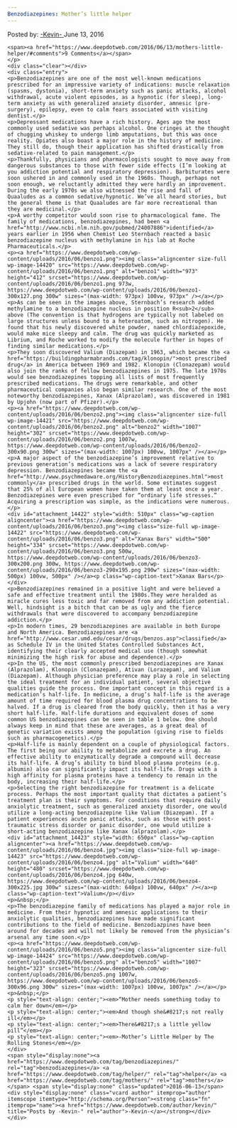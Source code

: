 ```yaml
---
Benzodiazepines: Mother’s little helper
---
```

<article class="post-listing post-14419 post type-post status-publish format-standard has-post-thumbnail hentry category-deepdot-news tag-benzodiazepines tag-helper tag-mothers">
    <div class="post-inner">
        <span>Posted by: <a href="https://www.deepdotweb.com/author/kevin/" title="">-Kevin- </a></span>
    <span>June 13, 2016</span>
    
    <span><a href="https://www.deepdotweb.com/2016/06/13/mothers-little-helper/#comments">9 Comments</a></span>
    </p>
    <div class="clear"></div>
    <div class="entry">
    <p>Benzodiazepines are one of the most well-known medications prescribed for an impressive variety of indications: muscle relaxation (spasms, dystonia), short-term anxiety such as panic attacks, alcohol withdrawal, acute violent episodes, as a hypnotic (for sleep), long-term anxiety as with generalized anxiety disorder, amnesic (pre-surgery), epilepsy, even to calm fears associated with visiting dentist.</p>
    <p>Depressant medications have a rich history. Ages ago the most commonly used sedative was perhaps alcohol. One cringes at the thought of chugging whiskey to undergo limb amputations, but this was once reality. Opiates also boast a major role in the history of medicine. They still do, though their application has shifted drastically from sedative-related to pain management.</p>
    <p>Thankfully, physicians and pharmacologists sought to move away from dangerous substances to those with fewer side effects (I’m looking at you addiction potential and respiratory depression). Barbiturates were soon ushered in and commonly used in the 1960s. Though, perhaps not soon enough, we reluctantly admitted they were hardly an improvement. During the early 1970s we also witnessed the rise and fall of Quaaludes as a common sedative/hypnotic. We’ve all heard stories, but the general theme is that Quaaludes are far more recreational than they are medicinal.</p>
    <p>A worthy competitor would soon rise to pharmacological fame. The family of medications, benzodiazepines, had been <a href="http://www.ncbi.nlm.nih.gov/pubmed/24007886">identified</a> years earlier in 1956 when Chemist Leo Sternbach reacted a basic benzodiazepine nucleus with methylamine in his lab at Roche Pharmaceuticals.</p>
    <p><a href="https://www.deepdotweb.com/wp-content/uploads/2016/06/benzo1.png"><img class="aligncenter size-full wp-image-14420" src="https://www.deepdotweb.com/wp-content/uploads/2016/06/benzo1.png" alt="benzo1" width="973" height="412" srcset="https://www.deepdotweb.com/wp-content/uploads/2016/06/benzo1.png 973w, https://www.deepdotweb.com/wp-content/uploads/2016/06/benzo1-300x127.png 300w" sizes="(max-width: 973px) 100vw, 973px" /></a></p>
    <p>As can be seen in the images above, Sternbach’s research added methylamine to a benzodiazepine nucleus in position R<sub>2</sub> above (The convention is that hydrogens are typically not labeled on large structures unless bound to a heteroatom, such as nitrogen). He found that his newly discovered white powder, named chlordiazepoxide, would make mice sleepy and calm. The drug was quickly marketed as Librium, and Roche worked to modify the molecule further in hopes of finding similar medications.</p>
    <p>They soon discovered Valium (Diazepam) in 1963, which became the <a href="https://buildingpharmabrands.com/tag/klonopin/">most prescribed drug</a> in America between 1969 and 1982. Klonopin (Clonazepam) would also join the ranks of fellow benzodiazepines in 1975. The late 1970s would see benzodiazepines topping all lists of most frequently prescribed medications. The drugs were remarkable, and other pharmaceutical companies also began similar research. One of the most noteworthy benzodiazepines, Xanax (Alprazolam), was discovered in 1981 by Upjohn (now part of Pfizer).</p>
    <p><a href="https://www.deepdotweb.com/wp-content/uploads/2016/06/benzo2.png"><img class="aligncenter size-full wp-image-14421" src="https://www.deepdotweb.com/wp-content/uploads/2016/06/benzo2.png" alt="benzo2" width="1007" height="302" srcset="https://www.deepdotweb.com/wp-content/uploads/2016/06/benzo2.png 1007w, https://www.deepdotweb.com/wp-content/uploads/2016/06/benzo2-300x90.png 300w" sizes="(max-width: 1007px) 100vw, 1007px" /></a></p>
    <p>A major aspect of the benzodiazepine’s improvement relative to previous generation’s medications was a lack of severe respiratory depression. Benzodiazepines became the <a href="http://www.psychmedaware.org/HistoryBenzodiazepines.html">most commonly</a> prescribed drugs in the world. Some estimates suggest that 25% of all European women have taken them at least once a year. Benzodiazepines were even prescribed for “ordinary life stresses.” Acquiring a prescription was simple, as the indications were numerous.</p>
    <div id="attachment_14422" style="width: 510px" class="wp-caption aligncenter"><a href="https://www.deepdotweb.com/wp-content/uploads/2016/06/benzo3.png"><img class="size-full wp-image-14422" src="https://www.deepdotweb.com/wp-content/uploads/2016/06/benzo3.png" alt="Xanax Bars" width="500" height="334" srcset="https://www.deepdotweb.com/wp-content/uploads/2016/06/benzo3.png 500w, https://www.deepdotweb.com/wp-content/uploads/2016/06/benzo3-300x200.png 300w, https://www.deepdotweb.com/wp-content/uploads/2016/06/benzo3-290x195.png 290w" sizes="(max-width: 500px) 100vw, 500px" /></a><p class="wp-caption-text">Xanax Bars</p></div>
    <p>Benzodiazepines remained in a positive light and were believed a safe and effective treatment until the 1980s.They were heralded as miracle cures less toxic and far removed from any addiction potential. Well, hindsight is a bitch that can be as ugly and the fierce withdrawals that were discovered to accompany benzodiazepine addiction.</p>
    <p>In modern times, 29 benzodiazepines are available in both Europe and North America. Benzodiazepines are <a href="http://www.cesar.umd.edu/cesar/drugs/benzos.asp">classified</a> as Schedule IV in the United States Controlled Substances Act, identifying their clearly accepted medical use (though somewhat minimizing the high risk for abuse and dependence).</p>
    <p>In the US, the most commonly prescribed benzodiazepines are Xanax (Alprazolam), Klonopin (Clonazepam), Ativan (Lorazepam), and Valium (Diazepam). Although physician preference may play a role in selecting the ideal treatment for an individual patient, several objective qualities guide the process. One important concept in this regard is a medication’s half-life. In medicine, a drug’s half-life is the average amount of time required for blood plasma drug concentrations to be halved. If a drug is cleared from the body quickly, then it has a very short half-life. Half-life durations and equivalent doses of some common US benzodiazepines can be seen in table 1 below. One should always keep in mind that these are averages, as a great deal of genetic variation exists among the population (giving rise to fields such as pharmacogenetics).</p>
    <p>Half-life is mainly dependent on a couple of physiological factors. The first being our ability to metabolize and excrete a drug. An effective ability to enzymatically degrade a compound will decrease its half-life. A drug’s ability to bind blood plasma proteins (e.g. albumin) also can significantly impact its half-life. Drugs with a high affinity for plasma proteins have a tendency to remain in the body, increasing their half-life.</p>
    <p>Selecting the right benzodiazepine for treatment is a delicate process. Perhaps the most important quality that dictates a patient’s treatment plan is their symptoms. For conditions that require daily anxiolytic treatment, such as generalized anxiety disorder, one would utilize a long-acting benzodiazepine like Valium (Diazepam). If a patient experiences acute panic attacks, such as those with post-traumatic stress disorder or panic disorder, one would utilize a short-acting benzodiazepine like Xanax (alprazolam).</p>
    <div id="attachment_14423" style="width: 650px" class="wp-caption aligncenter"><a href="https://www.deepdotweb.com/wp-content/uploads/2016/06/benzo4.jpg"><img class="size-full wp-image-14423" src="https://www.deepdotweb.com/wp-content/uploads/2016/06/benzo4.jpg" alt="Valium" width="640" height="480" srcset="https://www.deepdotweb.com/wp-content/uploads/2016/06/benzo4.jpg 640w, https://www.deepdotweb.com/wp-content/uploads/2016/06/benzo4-300x225.jpg 300w" sizes="(max-width: 640px) 100vw, 640px" /></a><p class="wp-caption-text">Valium</p></div>
    <p>&nbsp;</p>
    <p>The benzodiazepine family of medications has played a major role in medicine. From their hypnotic and amnesic applications to their anxiolytic qualities, benzodiazepines have made significant contributions to the field of medicine. Benzodiazpines have been around for decades and will not likely be removed from the physician’s arsenal any time soon.</p>
    <p><a href="https://www.deepdotweb.com/wp-content/uploads/2016/06/benzo5.png"><img class="aligncenter size-full wp-image-14424" src="https://www.deepdotweb.com/wp-content/uploads/2016/06/benzo5.png" alt="benzo5" width="1007" height="323" srcset="https://www.deepdotweb.com/wp-content/uploads/2016/06/benzo5.png 1007w, https://www.deepdotweb.com/wp-content/uploads/2016/06/benzo5-300x96.png 300w" sizes="(max-width: 1007px) 100vw, 1007px" /></a></p>
    <p>&nbsp;</p>
    <p style="text-align: center;"><em>“Mother needs something today to calm her down</em></p>
    <p style="text-align: center;"><em>And though she&#8217;s not really ill</em></p>
    <p style="text-align: center;"><em>There&#8217;s a little yellow pill”</em></p>
    <p style="text-align: center;"><em>-Mother’s Little Helper by The Rolling Stones</em></p>
    </div>
    <span style="display:none"><a href="https://www.deepdotweb.com/tag/benzodiazepines/" rel="tag">benzodiazepines</a> <a href="https://www.deepdotweb.com/tag/helper/" rel="tag">helper</a> <a href="https://www.deepdotweb.com/tag/mothers/" rel="tag">mothers</a></span> <span style="display:none" class="updated">2016-06-13</span>
    <div style="display:none" class="vcard author" itemprop="author" itemscope itemtype="http://schema.org/Person"><strong class="fn" itemprop="name"><a href="https://www.deepdotweb.com/author/kevin/" title="Posts by -Kevin-" rel="author">-Kevin-</a></strong></div>
    </div>
</article>

